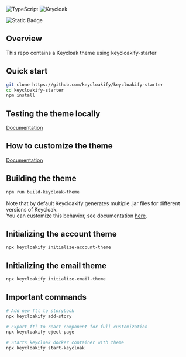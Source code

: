 ![TypeScript](https://img.shields.io/badge/-TypeScript-black?style=for-the-badge&logoColor=white&logo=typescript&color=2F73BF)
![Keycloak](https://img.shields.io/badge/Keycloak-blue?style=for-the-badge&logo=keycloak)

![Static Badge](https://img.shields.io/badge/license-Apache%202.0-green)

## Overview
This repo contains a Keycloak theme using keycloakify-starter

## Quick start
```bash
git clone https://github.com/keycloakify/keycloakify-starter
cd keycloakify-starter
npm install 
```

## Testing the theme locally
[Documentation](https://docs.keycloakify.dev/testing-your-theme)

## How to customize the theme
[Documentation](https://docs.keycloakify.dev/customization-strategies)

## Building the theme
```bash
npm run build-keycloak-theme
```

Note that by default Keycloakify generates multiple .jar files for different versions of Keycloak.  
You can customize this behavior, see documentation [here](https://docs.keycloakify.dev/features/compiler-options/keycloakversiontargets).

## Initializing the account theme
```bash
npx keycloakify initialize-account-theme
```

## Initializing the email theme
```bash
npx keycloakify initialize-email-theme
```

## Important commands
```bash
# Add new ftl to storybook
npx keycloakify add-story

# Export ftl to react component for full customization
npx keycloakify eject-page

# Starts keycloak docker container with theme
npx keycloakify start-keycloak
```